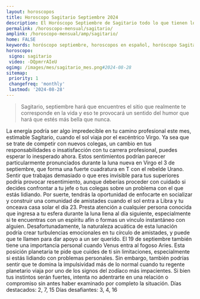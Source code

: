 ```yaml
---
layout: horoscopos
title: Horoscopo Sagitario Septiembre 2024
description: El Horóscopo Septiembre de Sagitario todo lo que tienen los astros preparados para este mes, amor, trabajo, familia. Todo sobre astrologia, tarot, predicciones. Horoscopo gratis en español, predicciones y astrología.
permalink: /horoscopo-mensual/sagitario/
amplink: /horoscopo-mensual/amp/sagitario/
home: FALSE
keywords: horóscopo septiembre, horoscopos en español, horóscopo Sagitario septiembre , horóscopo esperanza gracia, horoscop, horóscopos gratis, horoscopo Sagitario, Tarot, Astrologia, Zodíaco, Sagitario, horoscopo gratis, horoscopo del mes 
horoscopo:
 signo: sagitario
 video: -DQpmrrAIeU
ogimg: /images/mes/sagitario_mes.png#2024-08-28
sitemap:
 priority: 1
 changefreq: 'monthly'
 lastmod: '2024-08-28'
---
```



 > Sagitario, septiembre hará que encuentres el sitio que realmente te corresponde en la vida y eso te provocará un sentido del humor que hará que estés más bella que nunca.



La energía podría ser algo impredecible en tu camino profesional este mes, estimable Sagitario, cuando el sol viaja por el excéntrico Virgo. Ya sea que se trate de competir con nuevos colegas, un cambio en tus responsabilidades o insatisfacción con tu carrera profesional, puedes esperar lo inesperado ahora.
Estos sentimientos podrían parecer particularmente pronunciados durante la luna nueva en Virgo el 3 de septiembre, que forma una fuerte cuadratura en T con el rebelde Urano. Sentir que trabajas demasiado o que eres invisible para tus superiores podría provocar resentimiento, aunque deberías proceder con cuidado si decides confrontar a tu jefe o tus colegas sobre un problema con el que estás lidiando.
Por suerte, tendrás la oportunidad de enfocarte en socializar y construir una comunidad de amistades cuando el sol entra a Libra y tu onceava casa solar el día 23. Presta atención a cualquier persona conocida que ingresa a tu esfera durante la luna llena al día siguiente, especialmente si te encuentras con un espíritu afín o formas un vínculo instantáneo con alguien. Desafortunadamente, la naturaleza acuática de esta lunación podría crear turbulencias emocionales en tu círculo de amistades, y puede que te llamen para dar apoyo a un ser querido.
El 19 de septiembre también tiene una importancia personal cuando Venus entra al fogoso Aries. Esta posición planetaria te pide que cuides de ti sin limitaciones, especialmente si estás lidiando con problemas personales. Sin embargo, también podrías sentir que te domina la impulsividad más de lo normal cuando tu regente planetario viaja por uno de los signos del zodíaco más impacientes. Si bien tus instintos serán fuertes, intenta no adentrarte en una relación o compromiso sin antes haber examinado por completo la situación.
Días destacados: 2, 7, 15
Días desafiantes: 3, 4, 16